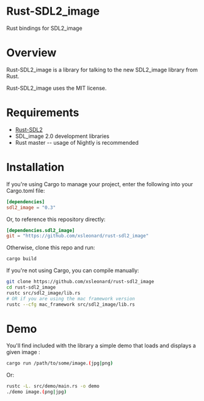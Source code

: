 Rust-SDL2_image
===============

Rust bindings for SDL2_image

# Overview

Rust-SDL2_image is a library for talking to the new SDL2_image library from Rust.

Rust-SDL2_image uses the MIT license.

# Requirements

* [Rust-SDL2](https://github.com/AngryLawyer/rust-sdl2)
* SDL_image 2.0 development libraries
* Rust master -- usage of Nightly is recommended

# Installation

If you're using Cargo to manage your project, enter the following into your
Cargo.toml file:

```toml
[dependencies]
sdl2_image = "0.3"
```

Or, to reference this repository directly:

```toml
[dependencies.sdl2_image]
git = "https://github.com/xsleonard/rust-sdl2_image"
```

Otherwise, clone this repo and run:

```bash
cargo build
```

If you're not using Cargo, you can compile manually:

```bash
git clone https://github.com/xsleonard/rust-sdl2_image
cd rust-sdl2_image
rustc src/sdl2_image/lib.rs
# OR if you are using the mac framework version
rustc --cfg mac_framework src/sdl2_image/lib.rs
```

# Demo

You'll find included with the library a simple demo that loads and displays
a given image :

```bash
cargo run /path/to/some/image.(jpg|png)
```

Or:

```bash
rustc -L. src/demo/main.rs -o demo
./demo image.(png|jpg)
```
